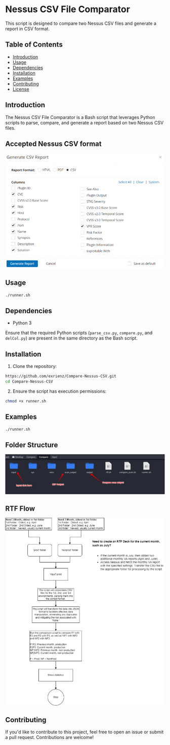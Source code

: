 # Nessus CSV File Comparator

This script is designed to compare two Nessus CSV files and generate a report in CSV format.

## Table of Contents
- [Introduction](#introduction)
- [Usage](#usage)
- [Dependencies](#dependencies)
- [Installation](#installation)
- [Examples](#examples)
- [Contributing](#contributing)
- [License](#license)

## Introduction

The Nessus CSV File Comparator is a Bash script that leverages Python scripts to parse, compare, and generate a report based on two Nessus CSV files.

## Accepted Nessus CSV format
![GitHub Logo](/sys/requirement.png)


## Usage

```bash
./runner.sh
```

## Dependencies

- Python 3

Ensure that the required Python scripts (`parse_csv.py`, `compare.py`, and `delCol.py`) are present in the same directory as the Bash script.

## Installation

1. Clone the repository:

```bash
https://github.com/exrienz/Compare-Nessus-CSV.git
cd Compare-Nessus-CSV

```

2. Ensure the script has execution permissions:

```bash
chmod +x runner.sh
```

## Examples

```bash
./runner.sh
```

## Folder Structure
![GitHub Logo](/sys/structure.png)

## RTF Flow
![GitHub Logo](/sys/rtf.png)

## Contributing

If you'd like to contribute to this project, feel free to open an issue or submit a pull request. Contributions are welcome!

